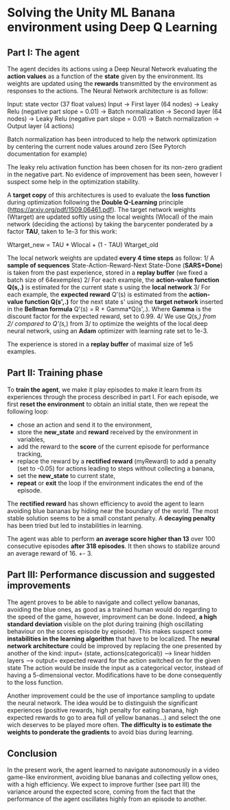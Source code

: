 # Solving the Unity ML Banana environment using Deep Q Learning

## Part I: The agent

The agent decides its actions using a Deep Neural Network evaluating the **action values** as a function of the **state** given by the environment. Its weights are updated using the **rewards** transmitted by the environment as responses to the actions. The Neural Network architecture is as follow:

Input: state vector (37 float values)
Input -> First layer (64 nodes) -> Leaky Relu (negative part slope = 0.01)
      -> Batch normalization
      -> Second layer (64 nodes) -> Leaky Relu (negative part slope = 0.01)
      -> Batch normalization
      -> Output layer (4 actions)

Batch normalization has been introduced to help the network optimization by centering the current node values around zero (See Pytorch documentation for example)

The leaky relu activation function has been chosen for its non-zero gradient in the negative part. No evidence of improvement has been seen, however I suspect some help in the optimization stability.

A **target copy** of this architectures is used to evaluate the **loss function** during optimization following the **Double Q-Learning** principle (https://arxiv.org/pdf/1509.06461.pdf). The target network weights (Wtarget) are updated softly using the local weights (Wlocal) of the main network (deciding the actions) by taking the barycenter ponderated by a factor **TAU**, taken to 1e-3 for this work:

Wtarget_new = TAU * Wlocal + (1 - TAU) Wtarget_old

The local network weights are updated **every 4 time steps** as follow:
1/ A **sample of sequences** State-Action-Reward-Next State-Done (**SARS+Done**) is taken from the past experience, stored in a **replay buffer** (we fixed a batch size of 64exemples)
2/ For each example, the **action-value function Q(s,.)** is estimated for the current state s using the **local network**
3/ For each example, the **expected reward** Q'(s) is estimated from the **action-value function Q(s',.)**  for the next state s' using the **target network** inserted in the **Bellman formula** Q'(s) = R + Gamma*Q(s',.). Where **Gamma** is the discount factor for the expected reward, set to 0.99.
4/ We use Q(s,_) from 2/ compared to Q'(s,_) from 3/ to optimize the weights of the local deep neural network, using an **Adam** optimizer with learning rate set to 1e-3.

The experience is stored in a **replay buffer** of maximal size of 1e5 examples.

## Part II: Training phase

To **train the agent**, we make it play episodes to make it learn from its experiences through the process described in part I. For each episode, we first **reset the environment** to obtain an initial state, then we repeat the following loop:
- chose an action and send it to the environment,
- store the **new_state** and **reward** received by the environment in variables,
- add the reward to the **score** of the current episode for performance tracking,
- replace the reward by a **rectified reward** (myReward) to add a penalty (set to -0.05) for actions leading to steps without collecting a banana,
- set the **new_state** to current state,
- **repeat** or **exit** the loop if the environment indicates the end of the episode.

The **rectified reward** has shown efficiency to avoid the agent to learn avoiding blue bananas by hiding near the boundary of the world. The most stable solution seems to be a small constant penalty. A **decaying penalty** has been tried but led to instabilities in learning.

The agent was able to perform **an average score higher than 13** over 100 consecutive episodes **after 318 episodes**. It then shows to stabilize around an average reward of 16. +- 3.

## Part III: Performance discussion and suggested improvements

The agent proves to be able to navigate and collect yellow bananas, avoiding the blue ones, as good as a trained human would do regarding to the speed of the game, however, improvment can be done.
Indeed, **a high standard deviation** visible on the plot during training (high oscillating behaviour on the scores episode by episode). This makes suspect some **instabilities in the learning algorithm** that have to be localized. The **neural network architecture** could be improved by replacing the one presented by another of the kind:
input= (state, actions(categorical)) --> linear hidden layers --> output= expected reward for the action switched on for the given state
The action would be inside the input as a categorical vector, instead of having a 5-dimensional vector. Modifications have to be done consequently to the loss function.

Another improvement could be the use of importance sampling to update the neural network. The idea would be to distinguish the significant experiences (positive rewards, high penalty for eating banana, high expected rewards to go to area full of yellow bananas...) and select the one wich deserves to be played more often. **The difficulty is to estimate the weights to ponderate the gradients** to avoid bias during learning.

## Conclusion

In the present work, the agent learned to navigate autonomously in a video game-like environment, avoiding blue bananas and collecting yellow ones, with a high efficiency. We expect to improve further (see part III) the variance around the expected score, coming from the fact that the performance of the agent oscillates highly from an episode to another.
